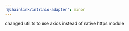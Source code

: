 ```yaml
---
'@chainlink/intrinio-adapter': minor
---
```


changed util.ts to use axios instead of native https module

